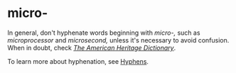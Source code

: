 # micro-

In general, don't hyphenate words beginning with *micro-,* such as *microprocessor* and *microsecond,* unless it's necessary to avoid confusion. When in doubt, check [*The American Heritage Dictionary*](https://ahdictionary.com/).

To learn more about hyphenation, see [Hyphens](~/punctuation/dashes-hyphens/hyphens.md).
